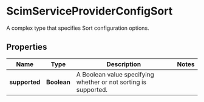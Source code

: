 

# ScimServiceProviderConfigSort

A complex type that specifies Sort configuration options.

## Properties

| Name | Type | Description | Notes |
|------------ | ------------- | ------------- | -------------|
|**supported** | **Boolean** | A Boolean value specifying whether or not sorting is supported. |  |



